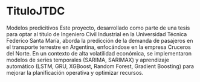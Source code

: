 # TituloJTDC
Modelos predicitivos 
Este proyecto, desarrollado como parte de una tesis para optar al título de Ingeniero Civil Industrial en la Universidad Técnica Federico Santa María, aborda la predicción de la demanda de pasajeros en el transporte terrestre en Argentina, enfocándose en la empresa Cruceros del Norte. En un contexto de alta volatilidad económica, se implementaron modelos de series temporales (SARIMA, SARIMAX) y aprendizaje automático (LSTM, GRU, XGBoost, Random Forest, Gradient Boosting) para mejorar la planificación operativa y optimizar recursos.
